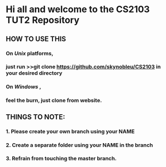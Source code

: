 

# Hi all and welcome to the CS2103 TUT2 Repository



## **HOW TO USE THIS**

### **On _Unix_ platforms**, 
### just run >>git clone https://github.com/skynobleu/CS2103  in your desired directory

### **On _Windows_** , 
### feel the burn, just clone from website.



## **THINGS TO NOTE:**

### **1.** **Please** create your own branch using your **NAME**

### **2.** **Create** a separate folder using your **NAME** in the branch
#### 			<This is to prevent any _conflicts_ with unintended _merges_ and _pulls_ etc.>

### **3.** **Refrain** from touching the master branch. 


